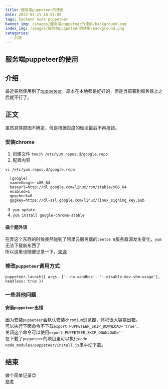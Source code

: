 ```yaml
---
title: 服务端puppeteer的使用
date: 2022-04-21 16:41:00
tags: backend node puppeteer
banner_img: /images/服务端puppeteer的使用/background.png
index_img: /images/服务端puppeteer的使用/background.png
categories: 
  - 后端  
---
```


## 服务端puppeteer的使用

## 介绍
最近突然使用到了[puppeteer](https://github.com/puppeteer/puppeteer)，原本在本地都是好好的，但是当部署到服务器上之后就不行了。  

## 正文  
虽然具体原因不确定，但是根据百度的做法最后不再报错。  

### 安装chrome  
1. 创建文件
`touch /etc/yum.repos.d/google.repo`  
2. 配置内容  

`vi /etc/yum.repos.d/google.repo`

```shell
  [google]
  name=Google-x86_64
  baseurl=http://dl.google.com/linux/rpm/stable/x86_64
  enabled=1
  gpgcheck=0
  gpgkey=https://dl-ssl.google.com/linux/linux_signing_key.pub
```
3. `yum update`  
4. `yum install google-chrome-stable`  

#### 插个题外话  
在弄这个东西的时候突然碰到了阿里云服务器的`centos 8`服务器源发生变化，`yum`无法下载新东西了  
所以这里也随便记录一下，[来源](https://blog.51cto.com/gagarin/5011005)

### 修改`puppeteer`调用方式  
`puppeteer.launch({ args: ['--no-sandbox', '--disable-dev-shm-usage'], headless: true })`

### 一些其他问题   

#### 安装`puppeteer`出错  
因为安装`puppeteer`会默认安装`chromium`浏览器，体积很大容易出错。  
可以执行下面命令不下载`export PUPPETEER_SKIP_DOWNLOAD='true'`。  
关闭这个命令可以使用`export PUPPETEER_SKIP_DOWNLOAD=''`  
在下载了`puppeteer`的项目里可以执行`node node_modules/puppeteer/install.js`来手动下载。  

## 结束  
做个简单记录😊   
[参考](https://blog.csdn.net/Zeng__Yi/article/details/105661354)